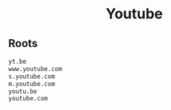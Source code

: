 


<h1 align="center">Youtube</h1>  


## Roots


```html
yt.be
www.youtube.com
s.youtube.com
m.youtube.com
youtu.be
youtube.com
```  

<br>
